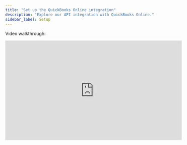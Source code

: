 ```yaml
---
title: "Set up the QuickBooks Online integration"
description: "Explore our API integration with QuickBooks Online."
sidebar_label: Setup
---
```


Video walkthrough:

<iframe
  width="560"
  height="315"
  src="https://www.youtube.com/embed/szC072mS1ks"
  title="YouTube video player"
  frameborder="0"
  allow="accelerometer; autoplay; clipboard-write; encrypted-media; gyroscope; picture-in-picture"
  allowfullscreen
/>

<hr/>

Before you can access data from customers who use QuickBooks Online for their accounting, you need to set up the QuickBooks Online integration.

You'll need to:

1. Create an app in the [Intuit Developer Portal](https://developer.intuit.com/).
2. Before production use, you need to enter some details about your app and complete the _App Assessment Questionnaire_ provided by Intuit. For help, see our [guide to the QBO assessment questionnaire](/integrations/accounting/quickbooksonline/qbo-app-assessment-questionnaire).
3. Intuit reviews your questionnaire to ensure your app meets their platform requirements.
4. If your app is approved, you can access its production keys for use with the production integration.
5. Add your app's secure keys to the Codat Portal.

:::caution App keys

Your app development keys and production keys are not interchangeable. Development keys do _not_ work with live QuickBooks Online accounts.
:::

Before you begin, make sure you understand the different [QuickBooks Online environments](/integrations/accounting/quickbooksonline/accounting-quickbooksonline-new-setup#quickbooks-online-environments).

## QuickBooks Online environments

QuickBooks Online provides two separate environments:

- A **sandbox company** containing sample data for development and testing purposes. You automatically get one when you create a QBO developer account. See <a className="external" href="https://developer.intuit.com/app/developer/qbo/docs/develop/sandboxes/manage-your-sandboxes" target="_blank">Create and test with a sandbox company</a> in the Intuit developer documentation, or navigate to your profile, then **Sandbox**, in the [Intuit Developer Portal](https://developer.intuit.com/).
- A **live QuickBooks account** (including free trials).

Sandbox companies can only connect to a QuickBooks Online app using the app's development keys. Live accounts can only connect to a QuickBooks Online app using the app's production keys.

To support these environments, you'll find two separate integrations in the Codat Portal:

- **QuickBooks Online Sandbox**: for development and testing.
- **QuickBooks Online**: for production use.

This page explains how to configure both integrations.

## Create a QuickBooks Online app configured for sandbox

In the Intuit Developer Portal, create and register a QuickBooks Online app and then configure it for use with the QuickBooks Online Sandbox integration.

1. Sign in to the <a href="https://developer.intuit.com/" target="_blank">Intuit Developer Portal</a>.

   You can use your existing QuickBooks Online credentials to create a new Intuit Developer account.

2. Select **Dashboard** from the top menu to view the **My Apps Dashboard** page.

3. Click **Create an app**.

4. Select the **QuickBooks Online and Payments** option.

5. Provide the following information on the **Give your app a name** page:

   1. Enter a name for your app.
   2. Select the **com.intuit.quickbooks.accounting** scope.
   3. Click **Create app**.

   Your app is created and the **Develop your app** page is displayed.

6. In the left menu, select **Keys & credentials** under **Development Settings** to view the **Keys & OAuth** page.

7. Under **Redirect URIs**, click **Add URI** to add a new row to the table. Then, enter the redirect URI for the QuickBooks Online Sandbox integration:

   ```http
   https://quickbooksonlinesandbox.codat.io/oauth2/callback
   ```

   ![Enter the Redirect URI for the Codat QuickBooks Online Sandbox integration.](/img/old/2fbd2a6-intuit-developer_enter-sandbox-redirect-uri.png)

8. Click **Save**.

You can find your app's development keys — the **Client ID** and **Client Secret** — in the **Keys** section at the top of the **Keys & OAuth** page.

### Next steps

Next, add your app's development keys to the **QuickBooks Online Sandbox** integration, as described in [Add your app's secure keys to the Codat Portal](/integrations/accounting/quickbooksonline/accounting-quickbooksonline-new-setup#add-your-apps-secure-keys-to-the-codat-portal).

Alternatively, you can get your app's production keys as explained in the next procedure.

## Get production keys and configure app for production

Before you can access your app's production keys, you must complete the requirements described in this procedure. You can reuse the app you created earlier.

When the production keys are available, configure the app for use with the production integration.

Make sure you've [created a QuickBooks Online app configured for sandbox](/integrations/accounting/quickbooksonline/accounting-quickbooksonline-new-setup#create-a-quickbooks-online-app-configured-for-sandbox) first.

In the <a className="external" href="https://developer.intuit.com/" target="_blank">Intuit Developer Portal</a>:

1. In the left menu, select **Keys & credentials** under **Production Settings**.

   The **Get your app's production keys** page is displayed.

2. Next, you need to provide all the information requested in the **Add details about your app** checklist:

<img src="/img/old/904ecc7-qbo-production-keys-app-assessment-questionnaire-link.png" />

:::note Help with the app details checklist

You'll need to provide the following information:

- **Host domain:** URL of the domain host of your website or app.
- **Launch URL:** Initial URL for your app's authorization flow. If using no-code Link, provide the generic Link URL, which you can access in the Codat Portal.
- **Disconnect URL:** Link to the process for deauthorizing your app's access to QuickBooks Online. You can provide the URL of the [Disconnect a data source from a company](/platform-api#/operations/unlink-connection) endpoint. If you don't have a disconnect URL, provide a link to your website or app instead.

For app hosting details, see <a className="external" href="https://docs.codat.io/integrations/accounting/quickbooksonline/quickbooks-online-integration-reference#qbo-app-hosting" target="_blank">QBO app hosting</a>.
:::

3. Click **Go to the app assessment questionnaire** to open the questionnaire. See [Complete the App Assessment Questionnaire](/integrations/accounting/quickbooksonline/accounting-quickbooksonline-new-setup#completing-the-app-assessment-questionnaire) below for guidance on answering the questionnaire.

4. When you've completed all the requirements and your questionnaire responses have been approved by Intuit, the page updates to display the production keys for your app (the Client ID and Client Secret) on the **Keys & OAuth** page.

5. Provide the following information on the **Keys & OAuth** page (accessed by selecting **Production Settings > Keys & credentials**):

   1. Under **Redirect URIs**, click **Add URI** to add a new row to the table.
   2. In the new row, enter the redirect URI for the QuickBooks Online (production) integration:

   ```http
   https://quickbooksonline.codat.io/oauth2/callback
   ```

6. Click **Save**.

When you've provided all the requested information, your app's production keys—the Client ID and Client Secret—are made available on the **Keys & OAuth** page. To find the keys, select **Keys & credentials** under **Production Settings**:

![](/img/old/853c0d4-intuit-developer-portal_select-production-keys-left-nav.png)

### Next steps

Next, add your production keys to the **QuickBooks Online integration**, as described in [Add your secure keys to Codat](/integrations/accounting/quickbooksonline/accounting-quickbooksonline-new-setup#add-your-secure-keys-to-codat), below.

## Completing the App Assessment Questionnaire

Before you can access your app's production keys, you must complete an _App Assessment Questionnaire_. Intuit will review your answers to make sure your app meets their <a className="external" href="https://developer.intuit.com/app/developer/qbo/docs/go-live/publish-app/platform-requirements" target="_blank">publishing requirements and guidelines</a>.

As a Codat client, you will be linked to a shortened version of the App Assessment Questionnaire. This happens automatically provided you have set the sandbox environment redirect URI to `https://quickbooksonlinesandbox.codat.io/oauth2/callback` according to [our instructions](/integrations/accounting/quickbooksonline/accounting-quickbooksonline-new-setup#create-a-quickbooks-online-app-configured-for-sandbox). 

Existing users should have received an email from Intuit with a link to the questionnaire. For recommended answers to the questions pertaining to Codat, see <a className="external" href="https://docs.codat.io/integrations/accounting/quickbooksonline/qbo-app-assessment-questionnaire" target="_blank">QBO App Assessment Questionnaire</a>.

To access the questionnaire from the Intuit Developer Portal:

1. Select **Dashboard** from the top navigation bar.
2. Select **Production Settings**.
3. Click **Go to the app assessment questionnaire** at the bottom of the page.
4. Enter your answers then submit the questionnaire to Intuit.

## Add your app's secure keys to the Codat Portal

After you've created and configured a QuickBooks Online app, add the app's development or production keys to the corresponding integration (either sandbox or production) in the Codat Portal. When you're ready, enable the integration.

1.  In the Codat Portal, go to the <a className="external" href="https://app.codat.io/settings/integrations/accounting" target="_blank">**Accounting integrations**</a> page.
2.  Locate **QuickBooks Online Sandbox** or **QuickBooks Online**, then click **Set up**.
3.  Under **Integration settings**, enter the **Client ID** and **Client secret** from your QuickBooks Online app.
    - If you configured your app for the sandbox integration, enter your app's development keys.
    - If you configured your app for the production integration, enter your app's production keys.
4.  Click **Save**. A confirmation message appears if the settings were saved successfully.
5.  The **Enable QuickBooks Online Sandbox** or **Enable QuickBooks Online** dialog is displayed. Select whether to enable the integration now or later.

:::note
Make sure that your secure keys don't contain any spaces.
:::

## Enable the QuickBooks Online integration

1. In the Codat Portal, go to the <a className="external" href="https://app.codat.io/settings/integrations/accounting" target="blank">**Accounting integrations**</a> page.
2. Locate **QuickBooks Online** and click the toggle to enable the integration.

You can also click **Manage** to view the integration's settings page, and then enable the integration from there.
